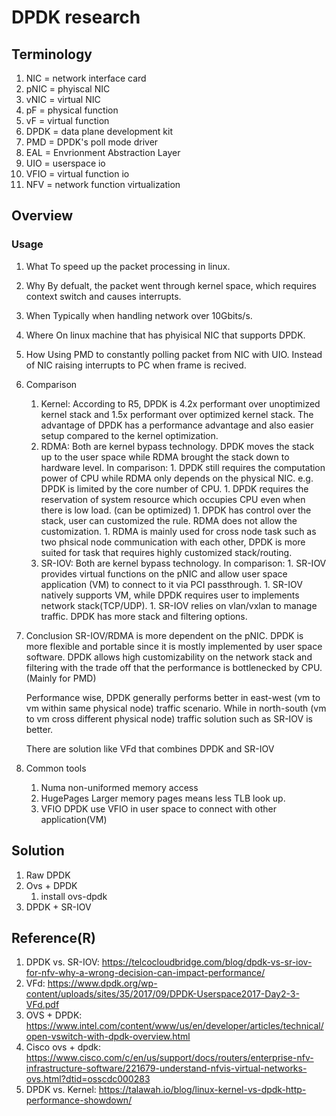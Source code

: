 # DPDK research

## Terminology
1. NIC = network interface card
1. pNIC = phyiscal NIC
1. vNIC = virtual NIC
1. pF = physical function
1. vF = virtual function
1. DPDK = data plane development kit
1. PMD = DPDK's poll mode driver
1. EAL = Envrionment Abstraction Layer
1. UIO = userspace io
1. VFIO = virtual function io
1. NFV = network function virtualization

## Overview

### Usage
1. What
    To speed up the packet processing in linux.
1. Why
    By defualt, the packet went through kernel space, which requires context switch and causes interrupts.
1. When
    Typically when handling network over 10Gbits/s.
1. Where
    On linux machine that has phyisical NIC that supports DPDK.
1. How
    Using PMD to constantly polling packet from NIC with UIO. Instead of NIC raising interrupts to PC when frame is recived.
1. Comparison
    1. Kernel:
        According to R5, DPDK is 4.2x performant over unoptimized kernel stack and 1.5x performant over optimized kernel stack.
        The advantage of DPDK has a performance advantage and also easier setup compared to the kernel optimization.
    1. RDMA:
        Both are kernel bypass technology. DPDK moves the stack up to the user space while RDMA brought the stack down to hardware level.
        In comparison:
            1. DPDK still requires the computation power of CPU while RDMA only depends on the physical NIC.
            e.g. DPDK is limited by the core number of CPU.
            1. DPDK requires the reservation of system resource which occupies CPU even when there is low load. (can be optimized)
            1. DPDK has control over the stack, user can customized the rule. RDMA does not allow the customization.
            1. RDMA is mainly used for cross node task such as two phsical node communication with each other,
            DPDK is more suited for task that requires highly customized stack/routing.
    1. SR-IOV:
        Both are kernel bypass technology. 
        In comparison:
            1. SR-IOV provides virtual functions on the pNIC and allow user space application (VM)
            to connect to it via PCI passthrough.
            1. SR-IOV natively supports VM, while DPDK requires user to implements network stack(TCP/UDP).
            1. SR-IOV relies on vlan/vxlan to manage traffic. DPDK has more stack and filtering options.

1. Conclusion
    SR-IOV/RDMA is more dependent on the pNIC. DPDK is more flexible and portable since it is mostly implemented by user space software.
    DPDK allows high customizability on the network stack and filtering with the trade off that the performance is bottlenecked by CPU.
    (Mainly for PMD)

    Performance wise, DPDK generally performs better in east-west (vm to vm within same physical node) traffic scenario.
    While in north-south (vm to vm cross different physical node) traffic solution such as SR-IOV is better.

    There are solution like VFd that combines DPDK and SR-IOV
1. Common tools
    1. Numa
        non-uniformed memory access
    1. HugePages
        Larger memory pages means less TLB look up.
    1. VFIO
        DPDK use VFIO in user space to connect with other application(VM)

## Solution
1. Raw DPDK
1. Ovs + DPDK
    1. install ovs-dpdk
1. DPDK + SR-IOV

## Reference(R)
1. DPDK vs. SR-IOV: https://telcocloudbridge.com/blog/dpdk-vs-sr-iov-for-nfv-why-a-wrong-decision-can-impact-performance/
2. VFd: https://www.dpdk.org/wp-content/uploads/sites/35/2017/09/DPDK-Userspace2017-Day2-3-VFd.pdf
3. OVS + DPDK: https://www.intel.com/content/www/us/en/developer/articles/technical/open-vswitch-with-dpdk-overview.html
4. Cisco ovs + dpdk: https://www.cisco.com/c/en/us/support/docs/routers/enterprise-nfv-infrastructure-software/221679-understand-nfvis-virtual-networks-ovs.html?dtid=osscdc000283
5. DPDK vs. Kernel: https://talawah.io/blog/linux-kernel-vs-dpdk-http-performance-showdown/
